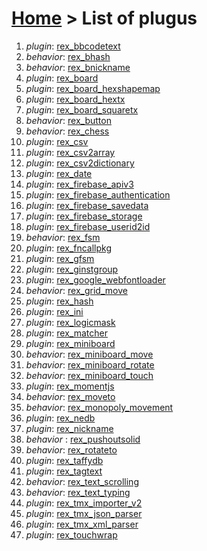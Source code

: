 # [Home](index.html) > List of plugus

1. *plugin*: [rex_bbcodetext](rex_bbcodetext.html)
2. *behavior*: [rex_bhash](rex.bhash.html)
3. *behavior*: [rex_bnickname](rex_bnickname.html)
4. *plugin*: [rex_board](rex_board.html)
5. *plugin*: [rex_board_hexshapemap](rex_board_hexshapemap.html)
6. *plugin*: [rex_board_hextx](rex_board_hextx.html)
7. *plugin*: [rex_board_squaretx](rex_board_squaretx.html)
8. *behavior*: [rex_button](rex_button.html)
9. *behavior*: [rex_chess](rex_chess.html)
10. *plugin*: [rex_csv](rex_csv.html)
11. *plugin*: [rex_csv2array](rex_csv2array.html)
12. *plugin*: [rex_csv2dictionary](rex_csv2dictionary.html)
13. *plugin*: [rex_date](rex_date.html)
14. *plugin*: [rex_firebase_apiv3](rex_firebase_apiv3.html)
15. *plugin*: [rex_firebase_authentication](rex_firebase_authentication.html)
16. *plugin*: [rex_firebase_savedata](rex_firebase_savedata.html)
17. *plugin*: [rex_firebase_storage](rex_firebase_storage.html)
18. *plugin*: [rex_firebase_userid2id](rex_firebase_userid2id.html)
19. *behavior*: [rex_fsm](rex_fsm.html)
20. *plugin*: [rex_fncallpkg](rex_fncallpkg.html)
21. *plugin*: [rex_gfsm](rex_gfsm.html)
22. *plugin*: [rex_ginstgroup](rex_ginstgroup.html)
23. *plugin*: [rex_google_webfontloader](rex_google_webfontloader.html)
24. *behavior*: [rex_grid_move](rex_grid_move.html)
25. *plugin*: [rex_hash](rex_hash.html)
26. *plugin*: [rex_ini](rex_ini.html)
27. *plugin*: [rex_logicmask](rex_logicmask.html)
28. *plugin*: [rex_matcher](rex_matcher.html)
29. *plugin*: [rex_miniboard](rex_miniboard.html)
30. *behavior*: [rex_miniboard_move](rex_miniboard_move.html)
31. *behavior*: [rex_miniboard_rotate](rex_miniboard_rotate.html)
32. *behavior*: [rex_miniboard_touch](rex_miniboard_touch.html)
33. *plugin*: [rex_momentjs](rex_momentjs.html)
34. *behavior*: [rex_moveto](rex_moveto.html)
35. *behavior*: [rex_monopoly_movement](rex_monopoly_movement.html)
36. *plugin*: [rex_nedb](rex_nedb.html)
37. *plugin*: [rex_nickname](rex_nickname.html)
38. *behavior* : [rex_pushoutsolid](rex_pushoutsolid.html)
39. *behavior*: [rex_rotateto](rex_rotateto.html)
40. *plugin*: [rex_taffydb](rex_taffydb.html)
41. *plugin*: [rex_tagtext](rex_tagtext.html)
42. *behavior*: [rex_text_scrolling](rex_text_scrolling.html)
43. *behavior*: [rex_text_typing](rex_text_typing.html)
44. *plugin*: [rex_tmx_importer_v2](rex_tmx_importer_v2.html)
45. *plugin*: [rex_tmx_json_parser](rex_tmx_json_parser.html)
46. *plugin*: [rex_tmx_xml_parser](rex_tmx_xml_parser.html)
47. *plugin*: [rex_touchwrap](rex_touchwrap.html)

